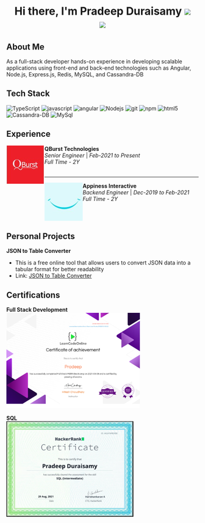 <h1 align="center">Hi there, I'm Pradeep Duraisamy <img
src="https://github.com/blackcater/blackcater/raw/main/images/Hi.gif" height="32" />
  <br/>
<a href="mailto:pradeepdurai66@gmail.com">
  <img src="https://github.com/blackcater/blackcater/raw/main/images/social-gmail.svg" height="40" />
</a>
</h1>

## About Me
As a full-stack developer hands-on experience in developing scalable applications using front-end and back-end technologies such as Angular, Node.js, Express.js, Redis, MySQL, and Cassandra-DB

## Tech Stack




<p><img alt="TypeScript" src="https://img.shields.io/badge/-TypeScript-007ACC?style=flat-square&logo=typescript&logoColor=white" />
  <img alt="javascript" src="https://img.shields.io/badge/-Javascript-ECD53F?style=flat-square&logo=javascript&logoColor=black" />
  <img alt="angular" src="https://img.shields.io/badge/-Angular-DD0031?style=flat-square&logo=angular&logoColor=white" />
  <img alt="Nodejs" src="https://img.shields.io/badge/-Nodejs-43853d?style=flat-square&logo=Node.js&logoColor=white" />
  <img alt="git" src="https://img.shields.io/badge/-Git-F05032?style=flat-square&logo=git&logoColor=white" />
  <img alt="npm" src="https://img.shields.io/badge/-NPM-CB3837?style=flat-square&logo=npm&logoColor=white" />
  <img alt="html5" src="https://img.shields.io/badge/-HTML5-0DBDFF?style=flat-square&logo=html5&logoColor=white" />
  <img alt="Cassandra-DB" src="https://img.shields.io/badge/-Cassandra-2C5BB4?style=flat-square&logo=apachecassandra&logoColor=white" />
  <img alt="MySql" src="https://img.shields.io/badge/-MYSQL-FF6A00?style=flat-square&logo=mysql&logoColor=00005F" />
  
  

</p>


## Experience

<img align="left" width="100" height="100" src="https://github.com/pradeepdurai/pradeepdurai/blob/main/src/Images/qburst_logo.jpeg">

**QBurst Technologies** <br/>
*Senior Engineer* | *Feb-2021 to Present* <br/>
*Full Time - 2Y* 
<br/><br/>

---
<img align="left" width="100" height="100" src="https://github.com/pradeepdurai/pradeepdurai/blob/main/src/Images/appiness_interactive.jpeg">

**Appiness Interactive**<br/>
*Backend Engineer* | *Dec-2019 to Feb-2021* <br/>
*Full Time - 2Y*

<br/>
<br/>

## Personal Projects
**JSON to Table Converter**
- This is a free online tool that allows users to convert JSON data into a tabular format for better readability
- Link: [JSON to Table Converter](https://jsontable.in 'Link title')



## Certifications
**Full Stack Development**<br/>
<img height="250" src="https://github.com/pradeepdurai/pradeepdurai/blob/main/src/Images/certificate.png"><br/>

**SQL**<br/>
<img height="250" src="https://github.com/pradeepdurai/pradeepdurai/blob/main/src/Images/SQL.png"><br/>




